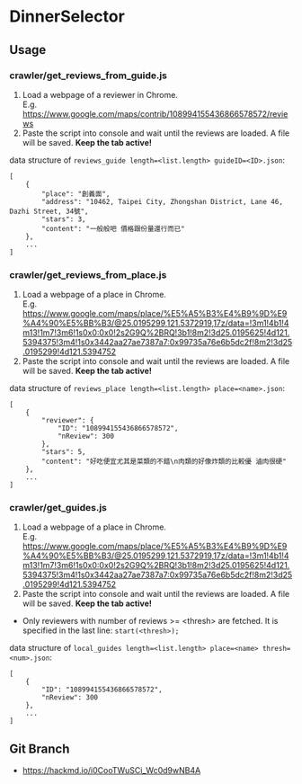 # DinnerSelector

## Usage

### crawler/get_reviews_from_guide.js
1. Load a webpage of a reviewer in Chrome.  
E.g. https://www.google.com/maps/contrib/108994155436866578572/reviews
2. Paste the script into console and wait until the reviews are loaded. A file will be saved. **Keep the tab active!**

data structure of `reviews_guide length=<list.length> guideID=<ID>.json`:
```
[
    {
        "place": "創義面",
        "address": "10462, Taipei City, Zhongshan District, Lane 46, Dazhi Street, 34號",
        "stars": 3,
        "content": "一般般吧 價格跟份量還行而已"
    },
    ...
]
```

### crawler/get_reviews_from_place.js
1. Load a webpage of a place in Chrome.  
E.g. https://www.google.com/maps/place/%E5%A5%B3%E4%B9%9D%E9%A4%90%E5%BB%B3/@25.0195299,121.5372919,17z/data=!3m1!4b1!4m13!1m7!3m6!1s0x0:0x0!2s2G9Q%2BRQ!3b1!8m2!3d25.0195625!4d121.5394375!3m4!1s0x3442aa27ae7387a7:0x99735a76e6b5dc2f!8m2!3d25.0195299!4d121.5394752
2. Paste the script into console and wait until the reviews are loaded. A file will be saved. **Keep the tab active!**

data structure of `reviews_place length=<list.length> place=<name>.json`:
```
[
    {
        "reviewer": {
            "ID": "108994155436866578572",
            "nReview": 300
        },
        "stars": 5,
        "content": "好吃便宜尤其是菜類的不錯\n肉類的好像炸類的比較優 滷肉很硬"
    },
    ...
]
```

### crawler/get_guides.js
1. Load a webpage of a place in Chrome.  
E.g. https://www.google.com/maps/place/%E5%A5%B3%E4%B9%9D%E9%A4%90%E5%BB%B3/@25.0195299,121.5372919,17z/data=!3m1!4b1!4m13!1m7!3m6!1s0x0:0x0!2s2G9Q%2BRQ!3b1!8m2!3d25.0195625!4d121.5394375!3m4!1s0x3442aa27ae7387a7:0x99735a76e6b5dc2f!8m2!3d25.0195299!4d121.5394752
2. Paste the script into console and wait until the reviews are loaded. A file will be saved. **Keep the tab active!**
* Only reviewers with number of reviews >= \<thresh> are fetched. It is specified in the last line: `start(<thresh>);`

data structure of `local_guides length=<list.length> place=<name> thresh=<num>.json`:
```
[
    {
        "ID": "108994155436866578572",
        "nReview": 300
    },
    ...
]
```

## Git Branch
* https://hackmd.io/i0CooTWuSCi_Wc0d9wNB4A